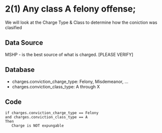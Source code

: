 # 2(1)  Any class A felony offense;

We will look at the Charge Type & Class to determine how the coniction was clasified

## Data Source

MSHP - is the best source of what is charged.
[PLEASE VERIFY]

## Database

* charges.conviction_charge_type: Felony, Misdemeanor, ...
* charges.conviction_class_type: A through X

## Code

```
if charges.conviction_charge_type == Felony
and charges.conviction_class_type == A
Then
   Charge is NOT expungable
```
